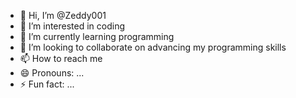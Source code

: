 - 👋 Hi, I’m @Zeddy001
- 👀 I’m interested in coding 
- 🌱 I’m currently learning programming 
- 💞️ I’m looking to collaborate on advancing my programming skills 
- 📫 How to reach me 
- 😄 Pronouns: ...
- ⚡ Fun fact: ...

<!---
Zeddy001/Zeddy001 is a ✨ special ✨ repository because its `README.md` (this file) appears on your GitHub profile.
You can click the Preview link to take a look at your changes.
--->
